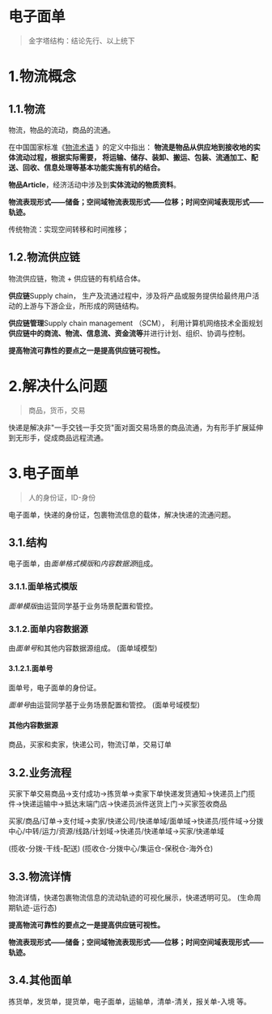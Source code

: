 

电子面单
======
> 金字塔结构：结论先行、以上统下


# 1.物流概念
## 1.1.物流
物流，物品的流动，商品的流通。

在中国国家标准《[物流术语](https://baike.baidu.com/item/物流术语) 》的定义中指出：
**物流是物品从供应地到接收地的实体流动过程，根据实际需要，
将运输、储存、装卸、搬运、包装、流通加工、配送、回收、信息处理等基本功能实施有机的结合。**

**物品Article**，经济活动中涉及到**实体流动的物质资料**。

**物流表现形式——储备；空间域物流表现形式——位移；时间空间域表现形式——轨迹。**

传统物流：实现空间转移和时间推移；

## 1.2.物流供应链
物流供应链，物流 + 供应链的有机结合体。

**供应链**Supply chain， 
生产及流通过程中，涉及将产品或服务提供给最终用户活动的上游与下游企业，所形成的网链结构。

**供应链管理**Supply chain management （SCM），
利用计算机网络技术全面规划**供应链中的商流、物流、信息流、资金流等**并进行计划、组织、协调与控制。

**提高物流可靠性的要点之一是提高供应链可视性。**


# 2.解决什么问题
> 商品，货币，交易

快递是解决非"一手交钱一手交货"面对面交易场景的商品流通，为有形手扩展延伸到无形手，促成商品远程流通。


# 3.电子面单
> 人的身份证，ID-身份

电子面单，快递的身份证，包裹物流信息的载体，解决快递的流通问题。

## 3.1.结构
电子面单，由*面单格式模版*和*内容数据源*组成。

### 3.1.1.面单格式模版
*面单模版*由运营同学基于业务场景配置和管控。

### 3.1.2.面单内容数据源
由*面单号*和其他内容数据源组成。
(面单域模型)

#### 3.1.2.1.面单号
面单号，电子面单的身份证。

*面单号*由运营同学基于业务场景配置和管控。
(面单号域模型)

#### 其他内容数据源
商品，买家和卖家，快递公司，物流订单，交易订单

## 3.2.业务流程
买家下单交易商品->支付成功->拣货单->卖家下单快递发货通知->快递员上门揽件->快递运输中->抵达末端门店->快递员派件送货上门->买家签收商品

买家/商品/订单->支付域->卖家/快递公司/快递单域/面单域->快递员/揽件域->分拨中心/中转/运力/资源/线路/计划域->快递员/快递单域->买家/快递单域

(揽收-分拨-干线-配送)
(揽收仓-分拨中心/集运仓-保税仓-海外仓)

## 3.3.物流详情
物流详情，快递包裹物流信息的流动轨迹的可视化展示，快递透明可见。
(生命周期轨迹-运行态)

**提高物流可靠性的要点之一是提高供应链可视性。**

**物流表现形式——储备；空间域物流表现形式——位移；时间空间域表现形式——轨迹。**

## 3.4.其他面单
拣货单，发货单，提货单，电子面单，运输单，清单-清关，报关单-入境 等。

